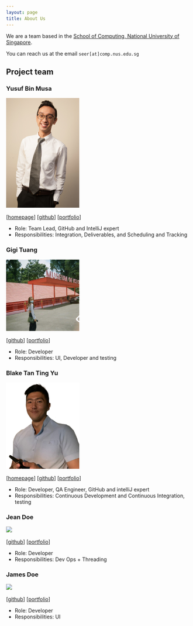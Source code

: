 ```yaml
---
layout: page
title: About Us
---
```


We are a team based in the [School of Computing, National University of Singapore](http://www.comp.nus.edu.sg).

You can reach us at the email `seer[at]comp.nus.edu.sg`

## Project team

### Yusuf Bin Musa

<img src="images/yusuf.png" width="200px">

[[homepage](http://www.comp.nus.edu.sg/~damithch)]
[[github](https://github.com/yusufaine)]
[[portfolio](team/yusufaine.md)]

* Role: Team Lead, GitHub and IntelliJ expert
* Responsibilities: Integration, Deliverables, and Scheduling and Tracking 

### Gigi Tuang

<img src="images/gigituang.png" width="200px">

[[github](http://github.com/gigituang)]
[[portfolio](team/gigituang.md)]

* Role: Developer
* Responsibilities: UI, Developer and testing

### Blake Tan Ting Yu

<img src="images/blake.png" width="200px">

[[homepage](https://vigilant-hoover-ef8564.netlify.app/)]
[[github](https://github.com/blaketingyu)]
[[portfolio](team/blake.md)]


* Role: Developer, QA Engineer, GitHub and intelliJ expert
* Responsibilities: Continuous Development and Continuous Integration, testing

### Jean Doe

<img src="images/johndoe.png" width="200px">

[[github](http://github.com/johndoe)]
[[portfolio](team/johndoe.md)]

* Role: Developer
* Responsibilities: Dev Ops + Threading

### James Doe

<img src="images/johndoe.png" width="200px">

[[github](http://github.com/johndoe)]
[[portfolio](team/johndoe.md)]

* Role: Developer
* Responsibilities: UI
